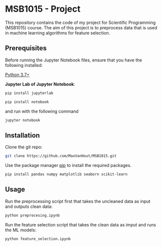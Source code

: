 # MSB1015 - Project
This repository contains the code of my project for Scientific Programming (MSB1015) course. The aim of this project is to preprocess data that is used in machine learning algorithms for feature selection.

## Prerequisites
Before running the Jupyter Notebook files, ensure that you have the following installed:

[Python 3.7+](https://www.python.org/downloads/)

**Jupyter Lab of Jupyter Notebook**: 
```bash
pip install jupyterlab
```
```bash
pip install notebook
```
and run with the following command
```bash
jupyter notebook
```
## Installation
Clone the git repo:
```bash
git clone https://github.com/MaxVanHout/MSB1015.git
```
Use the package manager [pip](https://pip.pypa.io/en/stable/) to install the required packages.
```bash
pip install pandas numpy matplotlib seaborn scikit-learn
```
## Usage
Run the preprocessing script first that takes the uncleaned data as input and outputs clean data:
```bash
python preprocesing.ipynb
```
Run the feature selection script that takes the clean data as imput and runs the ML models:
```bash
python feature_selection.ipynb
```



